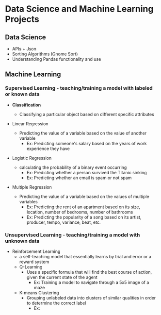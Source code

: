 # Data Science and Machine Learning Projects
## Data Science
- APIs + Json
- Sorting Algorithms (Gnome Sort)
- Understanding Pandas functionality and use

## Machine Learning
### Supervised Learning - teaching/training a model with labeled or known data
- **Classification**
   - Classifying a particular object based on different specific attributes
     
- Linear Regression
    - Predicting the value of a variable based on the value of another variable
        - Ex: Predicting someone's salary based on the years of work experience they have
- Logistic Regression
     -  calculating the probability of a binary event occurring
          - Ex: Predicting whether a person survived the Titanic sinking
          - Ex: Predicting whether an email is spam or not spam
- Multiple Regression
     - Predicting the value of a variable based on the values of multiple variables
          - Ex: Predicting the rent of an apartment based on its size, location, number of bedrooms, number of bathrooms
          - Ex: Predicting the popularity of a song based on its artist, producer, tempo, variance, beat, etc.
### Unsupervised Learning - teaching/training a model with unknown data
- Reinforcement Learning
     - a self-teaching model that essentially learns by trial and error or a reward system
     - Q-Learning
          - Uses a specific formula that will find the best course of action, given the current state of the agent
               - Ex: Training a model to navigate through a 5x5 image of a maze
     - K-means Clustering
          - Grouping unlabeled data into clusters of similar qualities in order to determine the correct label
               - Ex: 


